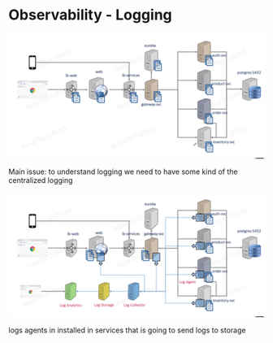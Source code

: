 # Observability - Logging

![Alt text](image-1.png)

Main issue:
to understand logging we need to have some kind of the centralized logging

![Alt text](image-2.png)

logs agents in installed in services that is going to send logs to storage
